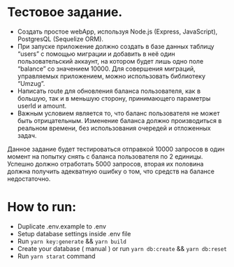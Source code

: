 # Тестовое задание.

 - Создать простое webApp, используя Node.js (Express, JavaScript), PostgresQL (Sequelize ORM).
 - При запуске приложение должно создать в базе данных таблицу “users” с помощью миграции и добавить в неё один пользовательский аккаунт, на котором будет лишь одно поле “balance” со значением 10000. Для совершения миграций, управляемых приложением, можно использовать библиотеку “Umzug”.
 - Написать route для обновления баланса пользователя, как в большую, так и в меньшую сторону, принимающего параметры userId и amount.
 - Важным условием является то, что баланс пользователя не может быть отрицательным.
Изменение баланса должно производиться в реальном времени, без использования очередей и отложенных задач.

Данное задание будет тестироваться отправкой 10000 запросов в один момент на попытку снять с баланса пользователя по 2 единицы. Успешно должно отработать 5000 запросов, вторая их половина должна получить адекватную ошибку о том, что средств на балансе недостаточно.


# How to run:
 - Duplicate .env.example to .env
 - Setup database settings inside .env file
 - Run ```yarn key:generate``` && ```yarn build```
 - Create your database ( manual ) or run ```yarn db:create``` && ```yarn db:reset```
 - Run ```yarn starat``` command
